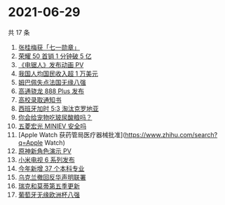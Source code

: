 # 2021-06-29

共 17 条

<!-- BEGIN -->
<!-- 最后更新时间 Tue Jun 29 2021 20:08:22 GMT+0800 (China Standard Time) -->

1. [张桂梅获「七一勋章」](https://www.zhihu.com/search?q=张桂梅)
2. [荣耀 50 首销 1 分钟破 5 亿](https://www.zhihu.com/search?q=荣耀50)
3. [《电锯人》发布动画 PV](https://www.zhihu.com/search?q=电锯人)
4. [我国人均国民收入超 1 万美元](https://www.zhihu.com/search?q=人均国民收入)
5. [姆巴佩失点法国无缘八强](https://www.zhihu.com/search?q=法国队)
6. [高通骁龙 888 Plus 发布](https://www.zhihu.com/search?q=骁龙888plus)
7. [高校录取通知书](https://www.zhihu.com/search?q=高校录取通知书)
8. [西班牙加时 5:3 淘汰克罗地亚](https://www.zhihu.com/search?q=西班牙队)
9. [你会给宠物吃玻尿酸粮吗？](https://www.zhihu.com/search?q=玻尿酸宠物粮)
10. [五菱宏光 MINIEV 安全吗](https://www.zhihu.com/search?q=MINIEV)
11. [Apple Watch 获药管局医疗器械批准](https://www.zhihu.com/search?q=Apple Watch)
12. [原神新角色演示 PV](https://www.zhihu.com/search?q=原神)
13. [小米电视 6 系列发布](https://www.zhihu.com/search?q=小米电视)
14. [今年新增 37 个本科专业](https://www.zhihu.com/search?q=新专业)
15. [乌克兰撤回反华声明联署](https://www.zhihu.com/search?q=乌克兰)
16. [瑞克和莫蒂第五季更新](https://www.zhihu.com/search?q=瑞克和莫蒂)
17. [葡萄牙无缘欧洲杯八强](https://www.zhihu.com/search?q=葡萄牙队)

<!-- END -->
